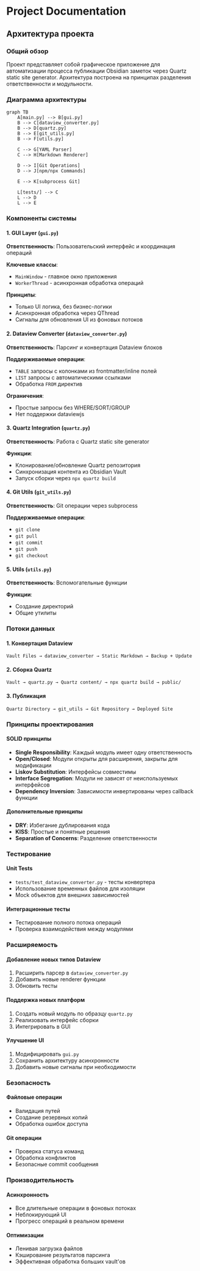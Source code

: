 # Project Documentation

## Архитектура проекта

### Общий обзор

Проект представляет собой графическое приложение для автоматизации процесса публикации Obsidian заметок через Quartz static site generator. Архитектура построена на принципах разделения ответственности и модульности.

### Диаграмма архитектуры

```mermaid
graph TB
    A[main.py] --> B[gui.py]
    B --> C[dataview_converter.py]
    B --> D[quartz.py]
    B --> E[git_utils.py]
    B --> F[utils.py]
    
    C --> G[YAML Parser]
    C --> H[Markdown Renderer]
    
    D --> I[Git Operations]
    D --> J[npm/npx Commands]
    
    E --> K[subprocess Git]
    
    L[tests/] --> C
    L --> D
    L --> E
```

### Компоненты системы

#### 1. GUI Layer (`gui.py`)
**Ответственность**: Пользовательский интерфейс и координация операций

**Ключевые классы**:
- `MainWindow` - главное окно приложения
- `WorkerThread` - асинхронная обработка операций

**Принципы**:
- Только UI логика, без бизнес-логики
- Асинхронная обработка через QThread
- Сигналы для обновления UI из фоновых потоков

#### 2. Dataview Converter (`dataview_converter.py`)
**Ответственность**: Парсинг и конвертация Dataview блоков

**Поддерживаемые операции**:
- `TABLE` запросы с колонками из frontmatter/inline полей
- `LIST` запросы с автоматическими ссылками
- Обработка `FROM` директив

**Ограничения**:
- Простые запросы без WHERE/SORT/GROUP
- Нет поддержки dataviewjs

#### 3. Quartz Integration (`quartz.py`)
**Ответственность**: Работа с Quartz static site generator

**Функции**:
- Клонирование/обновление Quartz репозитория
- Синхронизация контента из Obsidian Vault
- Запуск сборки через `npx quartz build`

#### 4. Git Utils (`git_utils.py`)
**Ответственность**: Git операции через subprocess

**Поддерживаемые операции**:
- `git clone`
- `git pull`
- `git commit`
- `git push`
- `git checkout`

#### 5. Utils (`utils.py`)
**Ответственность**: Вспомогательные функции

**Функции**:
- Создание директорий
- Общие утилиты

### Потоки данных

#### 1. Конвертация Dataview
```
Vault Files → dataview_converter → Static Markdown → Backup + Update
```

#### 2. Сборка Quartz
```
Vault → quartz.py → Quartz content/ → npx quartz build → public/
```

#### 3. Публикация
```
Quartz Directory → git_utils → Git Repository → Deployed Site
```

### Принципы проектирования

#### SOLID принципы
- **Single Responsibility**: Каждый модуль имеет одну ответственность
- **Open/Closed**: Модули открыты для расширения, закрыты для модификации
- **Liskov Substitution**: Интерфейсы совместимы
- **Interface Segregation**: Модули не зависят от неиспользуемых интерфейсов
- **Dependency Inversion**: Зависимости инвертированы через callback функции

#### Дополнительные принципы
- **DRY**: Избегание дублирования кода
- **KISS**: Простые и понятные решения
- **Separation of Concerns**: Разделение ответственности

### Тестирование

#### Unit Tests
- `tests/test_dataview_converter.py` - тесты конвертера
- Использование временных файлов для изоляции
- Mock объектов для внешних зависимостей

#### Интеграционные тесты
- Тестирование полного потока операций
- Проверка взаимодействия между модулями

### Расширяемость

#### Добавление новых типов Dataview
1. Расширить парсер в `dataview_converter.py`
2. Добавить новые renderer функции
3. Обновить тесты

#### Поддержка новых платформ
1. Создать новый модуль по образцу `quartz.py`
2. Реализовать интерфейс сборки
3. Интегрировать в GUI

#### Улучшение UI
1. Модифицировать `gui.py`
2. Сохранить архитектуру асинхронности
3. Добавить новые сигналы при необходимости

### Безопасность

#### Файловые операции
- Валидация путей
- Создание резервных копий
- Обработка ошибок доступа

#### Git операции
- Проверка статуса команд
- Обработка конфликтов
- Безопасные commit сообщения

### Производительность

#### Асинхронность
- Все длительные операции в фоновых потоках
- Неблокирующий UI
- Прогресс операций в реальном времени

#### Оптимизации
- Ленивая загрузка файлов
- Кэширование результатов парсинга
- Эффективная обработка больших vault'ов
